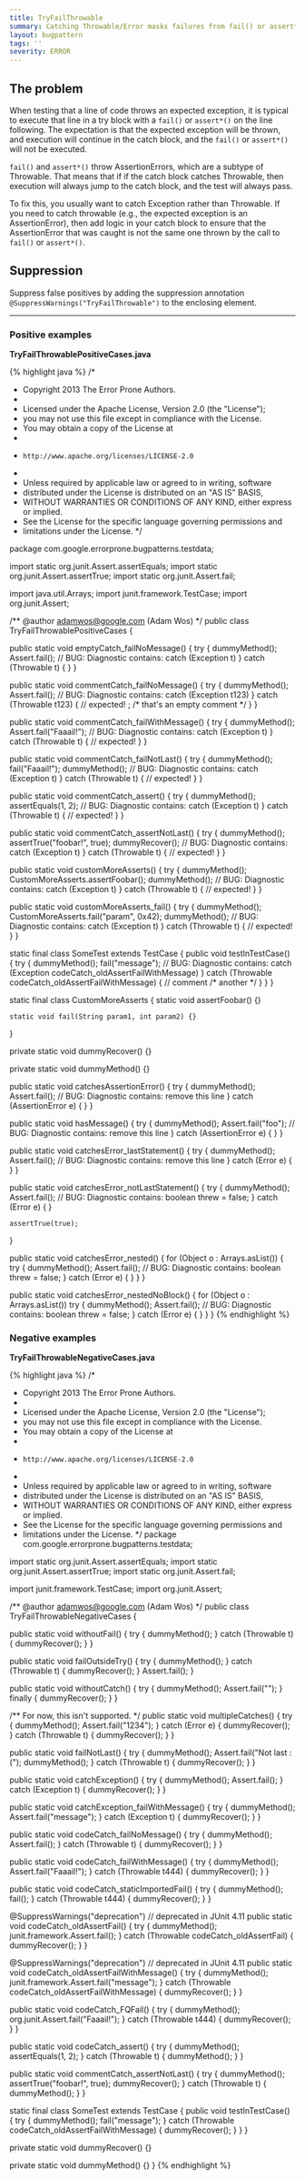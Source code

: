 ```yaml
---
title: TryFailThrowable
summary: Catching Throwable/Error masks failures from fail() or assert*() in the try block
layout: bugpattern
tags: ''
severity: ERROR
---
```


<!--
*** AUTO-GENERATED, DO NOT MODIFY ***
To make changes, edit the @BugPattern annotation or the explanation in docs/bugpattern.
-->


## The problem
When testing that a line of code throws an expected exception, it is typical to
execute that line in a try block with a `fail()` or `assert*()` on the line
following. The expectation is that the expected exception will be thrown, and
execution will continue in the catch block, and the `fail()` or `assert*()` will
not be executed.

`fail()` and `assert*()` throw AssertionErrors, which are a subtype of
Throwable. That means that if if the catch block catches Throwable, then
execution will always jump to the catch block, and the test will always pass.

To fix this, you usually want to catch Exception rather than Throwable. If you
need to catch throwable (e.g., the expected exception is an AssertionError),
then add logic in your catch block to ensure that the AssertionError that was
caught is not the same one thrown by the call to `fail()` or `assert*()`.

## Suppression
Suppress false positives by adding the suppression annotation `@SuppressWarnings("TryFailThrowable")` to the enclosing element.

----------

### Positive examples
__TryFailThrowablePositiveCases.java__

{% highlight java %}
/*
 * Copyright 2013 The Error Prone Authors.
 *
 * Licensed under the Apache License, Version 2.0 (the "License");
 * you may not use this file except in compliance with the License.
 * You may obtain a copy of the License at
 *
 *     http://www.apache.org/licenses/LICENSE-2.0
 *
 * Unless required by applicable law or agreed to in writing, software
 * distributed under the License is distributed on an "AS IS" BASIS,
 * WITHOUT WARRANTIES OR CONDITIONS OF ANY KIND, either express or implied.
 * See the License for the specific language governing permissions and
 * limitations under the License.
 */

package com.google.errorprone.bugpatterns.testdata;

import static org.junit.Assert.assertEquals;
import static org.junit.Assert.assertTrue;
import static org.junit.Assert.fail;

import java.util.Arrays;
import junit.framework.TestCase;
import org.junit.Assert;

/** @author adamwos@google.com (Adam Wos) */
public class TryFailThrowablePositiveCases {

  public static void emptyCatch_failNoMessage() {
    try {
      dummyMethod();
      Assert.fail();
      // BUG: Diagnostic contains: catch (Exception t)
    } catch (Throwable t) {
    }
  }

  public static void commentCatch_failNoMessage() {
    try {
      dummyMethod();
      Assert.fail();
      // BUG: Diagnostic contains: catch (Exception t123)
    } catch (Throwable t123) {
      // expected!
      ;
      /* that's an empty comment */
    }
  }

  public static void commentCatch_failWithMessage() {
    try {
      dummyMethod();
      Assert.fail("Faaail!");
      // BUG: Diagnostic contains: catch (Exception t)
    } catch (Throwable t) {
      // expected!
    }
  }

  public static void commentCatch_failNotLast() {
    try {
      dummyMethod();
      fail("Faaail!");
      dummyMethod();
      // BUG: Diagnostic contains: catch (Exception t)
    } catch (Throwable t) {
      // expected!
    }
  }

  public static void commentCatch_assert() {
    try {
      dummyMethod();
      assertEquals(1, 2);
      // BUG: Diagnostic contains: catch (Exception t)
    } catch (Throwable t) {
      // expected!
    }
  }

  public static void commentCatch_assertNotLast() {
    try {
      dummyMethod();
      assertTrue("foobar!", true);
      dummyRecover();
      // BUG: Diagnostic contains: catch (Exception t)
    } catch (Throwable t) {
      // expected!
    }
  }

  public static void customMoreAsserts() {
    try {
      dummyMethod();
      CustomMoreAsserts.assertFoobar();
      dummyMethod();
      // BUG: Diagnostic contains: catch (Exception t)
    } catch (Throwable t) {
      // expected!
    }
  }

  public static void customMoreAsserts_fail() {
    try {
      dummyMethod();
      CustomMoreAsserts.fail("param", 0x42);
      dummyMethod();
      // BUG: Diagnostic contains: catch (Exception t)
    } catch (Throwable t) {
      // expected!
    }
  }

  static final class SomeTest extends TestCase {
    public void testInTestCase() {
      try {
        dummyMethod();
        fail("message");
        // BUG: Diagnostic contains: catch (Exception codeCatch_oldAssertFailWithMessage)
      } catch (Throwable codeCatch_oldAssertFailWithMessage) {
        // comment
        /* another */
      }
    }
  }

  static final class CustomMoreAsserts {
    static void assertFoobar() {}

    static void fail(String param1, int param2) {}
  }

  private static void dummyRecover() {}

  private static void dummyMethod() {}

  public static void catchesAssertionError() {
    try {
      dummyMethod();
      Assert.fail();
      // BUG: Diagnostic contains: remove this line
    } catch (AssertionError e) {
    }
  }

  public static void hasMessage() {
    try {
      dummyMethod();
      Assert.fail("foo");
      // BUG: Diagnostic contains: remove this line
    } catch (AssertionError e) {
    }
  }

  public static void catchesError_lastStatement() {
    try {
      dummyMethod();
      Assert.fail();
      // BUG: Diagnostic contains: remove this line
    } catch (Error e) {
    }
  }

  public static void catchesError_notLastStatement() {
    try {
      dummyMethod();
      Assert.fail();
      // BUG: Diagnostic contains: boolean threw = false;
    } catch (Error e) {
    }

    assertTrue(true);
  }

  public static void catchesError_nested() {
    for (Object o : Arrays.asList()) {
      try {
        dummyMethod();
        Assert.fail();
        // BUG: Diagnostic contains: boolean threw = false;
      } catch (Error e) {
      }
    }
  }

  public static void catchesError_nestedNoBlock() {
    for (Object o : Arrays.asList())
      try {
        dummyMethod();
        Assert.fail();
        // BUG: Diagnostic contains: boolean threw = false;
      } catch (Error e) {
      }
  }
}
{% endhighlight %}

### Negative examples
__TryFailThrowableNegativeCases.java__

{% highlight java %}
/*
 * Copyright 2013 The Error Prone Authors.
 *
 * Licensed under the Apache License, Version 2.0 (the "License");
 * you may not use this file except in compliance with the License.
 * You may obtain a copy of the License at
 *
 *     http://www.apache.org/licenses/LICENSE-2.0
 *
 * Unless required by applicable law or agreed to in writing, software
 * distributed under the License is distributed on an "AS IS" BASIS,
 * WITHOUT WARRANTIES OR CONDITIONS OF ANY KIND, either express or implied.
 * See the License for the specific language governing permissions and
 * limitations under the License.
 */
package com.google.errorprone.bugpatterns.testdata;

import static org.junit.Assert.assertEquals;
import static org.junit.Assert.assertTrue;
import static org.junit.Assert.fail;

import junit.framework.TestCase;
import org.junit.Assert;

/** @author adamwos@google.com (Adam Wos) */
public class TryFailThrowableNegativeCases {

  public static void withoutFail() {
    try {
      dummyMethod();
    } catch (Throwable t) {
      dummyRecover();
    }
  }

  public static void failOutsideTry() {
    try {
      dummyMethod();
    } catch (Throwable t) {
      dummyRecover();
    }
    Assert.fail();
  }

  public static void withoutCatch() {
    try {
      dummyMethod();
      Assert.fail("");
    } finally {
      dummyRecover();
    }
  }

  /** For now, this isn't supported. */
  public static void multipleCatches() {
    try {
      dummyMethod();
      Assert.fail("1234");
    } catch (Error e) {
      dummyRecover();
    } catch (Throwable t) {
      dummyRecover();
    }
  }

  public static void failNotLast() {
    try {
      dummyMethod();
      Assert.fail("Not last :(");
      dummyMethod();
    } catch (Throwable t) {
      dummyRecover();
    }
  }

  public static void catchException() {
    try {
      dummyMethod();
      Assert.fail();
    } catch (Exception t) {
      dummyRecover();
    }
  }

  public static void catchException_failWithMessage() {
    try {
      dummyMethod();
      Assert.fail("message");
    } catch (Exception t) {
      dummyRecover();
    }
  }

  public static void codeCatch_failNoMessage() {
    try {
      dummyMethod();
      Assert.fail();
    } catch (Throwable t) {
      dummyRecover();
    }
  }

  public static void codeCatch_failWithMessage() {
    try {
      dummyMethod();
      Assert.fail("Faaail!");
    } catch (Throwable t444) {
      dummyRecover();
    }
  }

  public static void codeCatch_staticImportedFail() {
    try {
      dummyMethod();
      fail();
    } catch (Throwable t444) {
      dummyRecover();
    }
  }

  @SuppressWarnings("deprecation") // deprecated in JUnit 4.11
  public static void codeCatch_oldAssertFail() {
    try {
      dummyMethod();
      junit.framework.Assert.fail();
    } catch (Throwable codeCatch_oldAssertFail) {
      dummyRecover();
    }
  }

  @SuppressWarnings("deprecation") // deprecated in JUnit 4.11
  public static void codeCatch_oldAssertFailWithMessage() {
    try {
      dummyMethod();
      junit.framework.Assert.fail("message");
    } catch (Throwable codeCatch_oldAssertFailWithMessage) {
      dummyRecover();
    }
  }

  public static void codeCatch_FQFail() {
    try {
      dummyMethod();
      org.junit.Assert.fail("Faaail!");
    } catch (Throwable t444) {
      dummyRecover();
    }
  }

  public static void codeCatch_assert() {
    try {
      dummyMethod();
      assertEquals(1, 2);
    } catch (Throwable t) {
      dummyMethod();
    }
  }

  public static void commentCatch_assertNotLast() {
    try {
      dummyMethod();
      assertTrue("foobar!", true);
      dummyRecover();
    } catch (Throwable t) {
      dummyMethod();
    }
  }

  static final class SomeTest extends TestCase {
    public void testInTestCase() {
      try {
        dummyMethod();
        fail("message");
      } catch (Throwable codeCatch_oldAssertFailWithMessage) {
        dummyRecover();
      }
    }
  }

  private static void dummyRecover() {}

  private static void dummyMethod() {}
}
{% endhighlight %}

